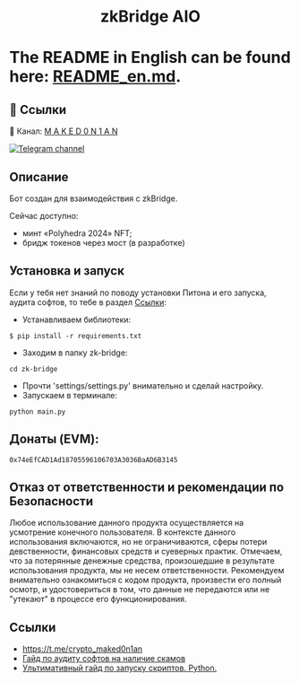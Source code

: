 <h1 align="center">zkBridge AIO<h1>

The README in English can be found here: [README_en.md](https://github.com/maked0n1an/zk-bridge/blob/master/README_en.md).

## 🔗 Ссылки
🔔 Канал: [M A K E D 0 N 1 A N](https://t.me/crypto_maked0n1an)

[![Telegram channel](https://img.shields.io/endpoint?url=https://runkit.io/damiankrawczyk/telegram-badge/branches/master?url=https://t.me/crypto_maked0n1an)](https://t.me/crypto_maked0n1an)

<h2>Описание</h2>
Бот создан для взаимодействия с zkBridge.

Сейчас доступно:
- минт «Polyhedra 2024» NFT;
- бридж токенов через мост (в разработке)

## Установка и запуск
Если у тебя нет знаний по поводу установки Питона и его запуска, аудита софтов, то тебе в раздел [Ccылки](#ссылки):

* Устанавливаем библиотеки:
<pre><code>$ pip install -r requirements.txt</code></pre>
* Заходим в папку zk-bridge:
<pre><code>cd zk-bridge</code></pre>
* Прочти 'settings/settings.py' внимательно и сделай настройку.
* Запускаем в терминале:
<pre><code>python main.py</code></pre>

## Донаты (EVM): 
<pre><code>0x74eEfCAD1Ad18705596106703A3036BaAD6B3145</code></pre>

## Отказ от ответственности и рекомендации по Безопасности

Любое использование данного продукта осуществляется на усмотрение конечного пользователя. В контексте данного использования включаются, но не ограничиваются, сферы потери девственности, финансовых средств и суеверных практик.
Отмечаем, что за потерянные денежные средства, произошедшие в результате использования продукта, мы не несем ответственности. Рекомендуем внимательно ознакомиться с кодом продукта, произвести его полный осмотр, и удостовериться в том, что данные не передаются или не "утекают" в процессе его функционирования.

## Ссылки 
<a name="Ссылки"></a> 
- https://t.me/crypto_maked0n1an
- [Гайд по аудиту софтов на наличие скамов](https://teletype.in/@brokeboi/dsxymHafdZb)
- [Ультимативный гайд по запуску скриптов. Python.](https://teletype.in/@hodlmod.eth/how-to-run-scripts)